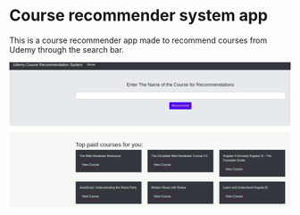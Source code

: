 # Course recommender system app

This is a course recommender app made to recommend courses from Udemy through the search bar.

![alt text](https://github.com/brunhs/projects/blob/main/course-recommender-system-app/readme_img.gif)